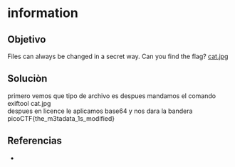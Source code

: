 # information
## Objetivo
Files can always be changed in a secret way. Can you find the flag? [cat.jpg](https://mercury.picoctf.net/static/e5825f58ef798fdd1af3f6013592a971/cat.jpg)

## Soluciòn
primero vemos que tipo de archivo es 
despues  mandamos el comando 
exiftool cat.jpg    
despues en licence le aplicamos base64 y  nos dara la bandera
picoCTF{the_m3tadata_1s_modified} 

## Referencias
- []()
